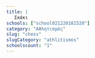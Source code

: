 ```yaml
---
title: |
   Σκάκι
schools: ["school021220181520"]
category: "Αθλητισμός"
slug: "chess"
slugCategory: "athlitismos"
schoolscount: "1"
---
```


